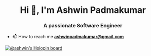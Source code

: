 <h1 align="center">Hi 👋, I'm Ashwin Padmakumar</h1>
<h3 align="center">A passionate Software Engineer</h3>

- 📫 How to reach me **ashwinpadmakumar@gmail.com**

[![@ashwin's Holopin board](https://holopin.me/ashwin)](https://holopin.io/@ashwin)
